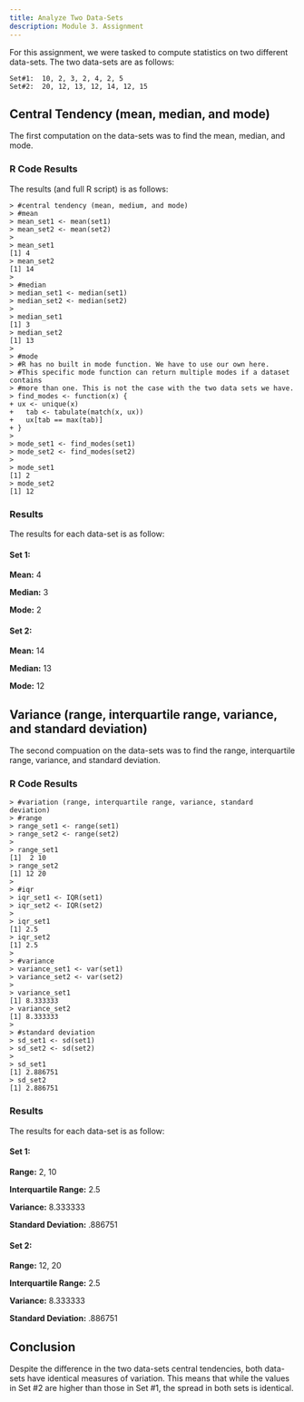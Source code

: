 ```yaml
---
title: Analyze Two Data-Sets
description: Module 3. Assignment
---
```


For this assignment, we were tasked to compute statistics on two different data-sets. The two data-sets are as follows:

```
Set#1:  10, 2, 3, 2, 4, 2, 5
Set#2:  20, 12, 13, 12, 14, 12, 15
```

## Central Tendency (mean, median, and mode)

The first computation on the data-sets was to find the mean, median, and mode. 

### R Code Results

The results (and full R script) is as follows:

```
> #central tendency (mean, medium, and mode)
> #mean
> mean_set1 <- mean(set1)
> mean_set2 <- mean(set2)
> 
> mean_set1
[1] 4
> mean_set2
[1] 14
> 
> #median
> median_set1 <- median(set1)
> median_set2 <- median(set2)
> 
> median_set1
[1] 3
> median_set2
[1] 13
> 
> #mode
> #R has no built in mode function. We have to use our own here.
> #This specific mode function can return multiple modes if a dataset contains
> #more than one. This is not the case with the two data sets we have.
> find_modes <- function(x) {
+ ux <- unique(x)
+   tab <- tabulate(match(x, ux))
+   ux[tab == max(tab)]
+ }
> 
> mode_set1 <- find_modes(set1)
> mode_set2 <- find_modes(set2)
> 
> mode_set1
[1] 2
> mode_set2
[1] 12
```

### Results

The results for each data-set is as follow:

#### Set 1:

**Mean:** 4

**Median:** 3

**Mode:** 2

#### Set 2:

**Mean:** 14

**Median:** 13

**Mode:** 12

## Variance (range, interquartile range, variance, and standard deviation)

The second compuation on the data-sets was to find the range, interquartile range, variance, and standard deviation.

### R Code Results

```
> #variation (range, interquartile range, variance, standard deviation)
> #range
> range_set1 <- range(set1)
> range_set2 <- range(set2)
> 
> range_set1
[1]  2 10
> range_set2
[1] 12 20
> 
> #iqr
> iqr_set1 <- IQR(set1)
> iqr_set2 <- IQR(set2)
> 
> iqr_set1
[1] 2.5
> iqr_set2
[1] 2.5
> 
> #variance
> variance_set1 <- var(set1)
> variance_set2 <- var(set2)
> 
> variance_set1
[1] 8.333333
> variance_set2
[1] 8.333333
> 
> #standard deviation
> sd_set1 <- sd(set1)
> sd_set2 <- sd(set2)
> 
> sd_set1
[1] 2.886751
> sd_set2
[1] 2.886751

```

### Results

The results for each data-set is as follow:

#### Set 1:

**Range:** 2, 10

**Interquartile Range:** 2.5

**Variance:** 8.333333

**Standard Deviation:** .886751

#### Set 2:

**Range:** 12, 20

**Interquartile Range:** 2.5

**Variance:** 8.333333

**Standard Deviation:** .886751

## Conclusion

Despite the difference in the two data-sets central tendencies, both data-sets have identical measures of variation. This means that while the values in Set #2 are higher than those in Set #1, the spread in both sets is identical.



